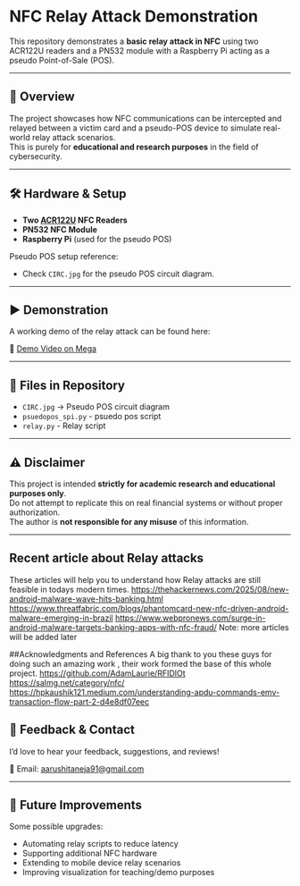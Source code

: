 # NFC Relay Attack Demonstration

This repository demonstrates a **basic relay attack in NFC** using two ACR122U readers and a PN532 module with a Raspberry Pi acting as a pseudo Point-of-Sale (POS).

---

## 📜 Overview

The project showcases how NFC communications can be intercepted and relayed between a victim card and a pseudo-POS device to simulate real-world relay attack scenarios.  
This is purely for **educational and research purposes** in the field of cybersecurity.

---

## 🛠 Hardware & Setup

- **Two [ACR122U](https://www.acs.com.hk/en/products/3/acr122u-usb-nfc-reader/) NFC Readers**
- **PN532 NFC Module**
- **Raspberry Pi** (used for the pseudo POS)

Pseudo POS setup reference:  
- Check `CIRC.jpg` for the pseudo POS circuit diagram.

---

## ▶️ Demonstration

A working demo of the relay attack can be found here:

🔗 [Demo Video on Mega](https://mega.nz/file/2EAV0Jza#I_pvFABfu6XXkqdCK8zu5O-zgn9_tiNyZudNia8-bjI)

---

## 📂 Files in Repository

- `CIRC.jpg` → Pseudo POS circuit diagram
- `psuedopos_spi.py` - psuedo pos script
- `relay.py` - Relay script

---

## ⚠️ Disclaimer

This project is intended **strictly for academic research and educational purposes only**.  
Do not attempt to replicate this on real financial systems or without proper authorization.  
The author is **not responsible for any misuse** of this information.

---

## Recent article about  Relay attacks

These articles will help you to understand how Relay attacks are still feasible in todays modern times.
https://thehackernews.com/2025/08/new-android-malware-wave-hits-banking.html
https://www.threatfabric.com/blogs/phantomcard-new-nfc-driven-android-malware-emerging-in-brazil
https://www.webpronews.com/surge-in-android-malware-targets-banking-apps-with-nfc-fraud/
Note: more articles will be added later

##Acknowledgments and References
A big thank to you these guys for doing such an amazing work , their work formed the base of this whole project.
https://github.com/AdamLaurie/RFIDIOt
https://salmg.net/category/nfc/
https://hpkaushik121.medium.com/understanding-apdu-commands-emv-transaction-flow-part-2-d4e8df07eec

## 📝 Feedback & Contact

I’d love to hear your feedback, suggestions, and reviews!  

📧 Email: [aarushitaneja91@gmail.com](mailto:aarushitaneja91@gmail.com)

---

## 📌 Future Improvements

Some possible upgrades:
- Automating relay scripts to reduce latency
- Supporting additional NFC hardware
- Extending to mobile device relay scenarios
- Improving visualization for teaching/demo purposes


